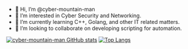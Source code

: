 - 👋 Hi, I’m @cyber-mountain-man
- 👀 I’m interested in Cyber Security and Networking.
- 🌱 I’m currently learning C++, Golang, and other IT related matters.
- 💞️ I’m looking to collaborate on developing scripting for automation.

<!---
cyber-mountain-man/cyber-mountain-man is a ✨ special ✨ repository because its `README.md` (this file) appears on your GitHub profile.
You can click the Preview link to take a look at your changes.
--->

[![cyber-mountain-man GitHub stats](https://github-readme-stats.vercel.app/api?username=cyber-mountain-man)](https://github.com/cyber-mountain-man/github-readme-stats)
[![Top Langs](https://github-readme-stats.vercel.app/api/top-langs/?username=cyber-mountain-man&layout=pie)](https://github.com/cyber-mountain-man/github-readme-stats)
